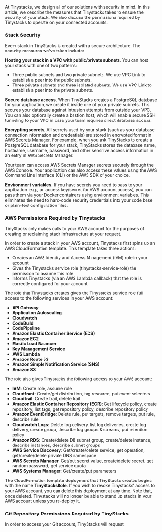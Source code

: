 At Tinystacks, we design all of our solutions with security in mind. In this article, we describe the measures that Tinystacks takes to ensure the security of your stack. We also discuss the permissions required by Tinystacks to operate on your connected accounts. 

### Stack Security 

Every stack in TinyStacks is created with a secure architecture. The security measures we've taken include: 

**Hosting your stack in a VPC with public/private subnets**. You can host your stack with one of two patterns: 

* Three public subnets and two private subnets. We use VPC Link to establish a peer into the public subnets. 
* Three private subnets and three isolated subnets. We use VPC Link to establish a peer into the private subnets. 

**Secure database access**. When TinyStacks creates a PostgreSQL database for your application, we create it inside one of your private subnets. This secures your database against intrusion attempts from outside your VPC. You can also optionally create a bastion host, which will enable secure SSH tunneling to your VPC in case your team requires direct database access. 

**Encrypting secrets**. All secrets used by your stack (such as your database connection information and credentials) are stored in encrypted format in [AWS Secrets Manager](https://aws.amazon.com/secrets-manager/). For example, when you ask TinyStacks to create a PostgreSQL database for your stack, TinyStacks stores the database name, hostname, username, password, and other sensitive access information in an entry in AWS Secrets Manager.

Your team can access AWS Secrets Manager secrets securely through the AWS Console. Your application can also access these values using the AWS Command Line Interface (CLI) or the AWS SDK of your choice. 

**Environment variables**. If you have secrets you need to pass to your application (e.g., an access key/secret for AWS account access), you can pass them via your Docker containers using environment variables. This eliminates the need to hard-code security credentials into your code base or plain-text configuration files. 

### AWS Permissions Required by Tinystacks

TinyStacks only makes calls to your AWS account for the purposes of creating or reclaiming stack  infrastructure at your request. 

In order to create a stack in your AWS account, Tinystacks first spins up an AWS CloudFormation template. This template takes three actions: 

* Creates an AWS Identity and Access M nagement (IAM) role in your account. 
* Gives the Tinystacks service role (tinystacks-service-role) the permission to assume this role. 
* Informs Tinystacks (via an AWS Lambda callback) that the role is correctly configured for your account. 

The role that Tinystacks creates gives the Tinystacks service role full access to the following services in your AWS account: 

* **API Gateway**
* **Application Autoscaling**
* **Cloudwatch**
* **CodeBuild**
* **CodePipeline**
* **Amazon Elastic Container Service (ECS)**
* **Amazon EC2**
* **Elastic Load Balancer**
* **Key Management Service**
* **AWS Lambda**
* **Amazon Route 53**
* **Amazon Simple Notification Service (SNS)**
* **Amazon S3**

The role also gives Tinystacks the following access to your AWS account: 

* **IAM**: Create role, assume role
* **Cloudfront**: Create/get distribution, tag resource, put event selectors
* **Cloudtrail**: Create trail, delete trail
* **Amazon Elastic Container Repository (ECR)**: Get lifecycle policy, create repository, list tags, get repository policy, describe repository policy
* **Amazon EventBridge**: Delete rule, put targets, remove targets, put rule, describe rule
* **Cloudwatch Logs**: Delete log delivery, list log deliveries, create log delivery, create group, describe log groups & streams, put retention policy
* **Amazon RDS**: Create/delete DB subnet group, create/delete instance, describe instances, describe subnet groups
* **AWS Service Discovery**: Get/create/delete service, get operation, get/create/delete private DNS namespace
* **AWS Secrets Manager**: Get/put secret value, create/delete secret, get random password, get service quota
* **AWS Systems Manager**: Get/create/put parameters

The CloudFormation template deployment that TinyStacks creates begins with the name **TinyStacksRole**. If you wish to revoke Tinystacks' access to your AWS account, you can delete this deployment at any time. Note that, once deleted, Tinystacks will no longer be able to stand up stacks in your AWS account unless you re-deploy it.

### Git Repository Permissions Required by TinyStacks

In order to access your Git account, TinyStacks will request 